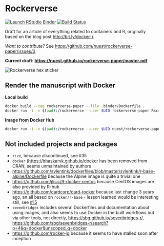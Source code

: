 
<!-- README.md is generated from README.Rmd. Please edit that file -->

# Rockerverse

<!-- badges: start -->

[![Launch RStudio
Binder](http://mybinder.org/badge_logo.svg)](https://mybinder.org/v2/gh/nuest/rockerverse-paper/master?urlpath=rstudio)
[![Build
Status](https://travis-ci.org/nuest/rockerverse-paper.svg?branch=master)](https://travis-ci.org/nuest/rockerverse-paper)
<!-- badges: end -->

Draft for an article of everything related to containers and R,
originally based on the blog post <http://bit.ly/docker-r>.

*Want to contribute?* See
<https://github.com/nuest/rockerverse-paper/issues/3>.

**Current draft:
<https://nuest.github.io/rockerverse-paper/master.pdf>**

![Rockerverse hex
sticker](/home/daniel/git/o2r/rockerverse-paper/rockerverse.png)

## Render the manuscript with Docker

**Local build**

``` bash
docker build --tag rockerverse-paper --file .binder/Dockerfile .
docker run -i -v $(pwd):/rockerverse --user $UID rockerverse-paper Rscript -e 'setwd("/rockerverse"); rmarkdown::render("manuscript.Rmd")'
```

**Image from Docker Hub**

``` bash
docker run -i -v $(pwd):/rockerverse --user $UID nuest/rockerverse-paper Rscript -e 'setwd("/rockerverse"); rmarkdown::render("manuscript.Rmd")'
```

## Not included projects and packages

  - `rize`, because discontinued, see \#35
  - `docker` (<https://bhaskarvk.github.io/docker> has been removed from
    CRAN, seems unmaintained by authors
  - <https://github.com/svlentink/dockerfiles/blob/master/svlentink/r-base-alpine/Dockerfile>
    because the Alpine image is quite a trivial one
  - <https://github.com/jlisic/R-docker-centos> because CentOS images
    are also provided by R-hub
  - <https://github.com/cardcorp/card-rocker> because last change 3
    years ago, an all based on `rocker/r-base` - lesson learned would be
    interesting still, see
    [\#15](https://github.com/nuest/rockerverse-paper/issues/15)
  - `sevenbridges` includes several Dockerfiles and documentation about
    using images, and also seems to use Docker in the built workflows
    but via other tools, not directly,
    <https://sbg.github.io/sevenbridges-r/>,
    <https://github.com/sbg/sevenbridges-r/search?p=4&q=docker&unscoped_q=docker>
  - <https://github.com/rocker-jp> because it seems to have stalled soon
    after inception
